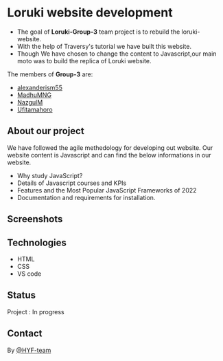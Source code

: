 # Loruki website development

- The goal of **Loruki-Group-3** team project is to rebuild the loruki-website.
- With the help of Traversy's tutorial we have built this website.
- Though We have chosen to change the content to Javascript,our main moto was to
  build the replica of Loruki website.

The members of **Group-3** are:

- [alexanderism55](https://github.com/alexanderism55)
- [MadhuMNG](https://github.com/MadhuMNG)
- [NazgulM](https://github.com/NazgulM)
- [Ufitamahoro](https://github.com/Ufitamahoro)

## About our project

We have followed the agile methedology for developing out website. Our website
content is Javascript and can find the below informations in our website.

- Why study JavaScript?
- Details of Javascript courses and KPIs
- Features and the Most Popular JavaScript Frameworks of 2022
- Documentation and requirements for installation.

## Screenshots

## Technologies

- HTML
- CSS
- VS code

## Status

Project : In progress

## Contact

By [@HYF-team](https://github.com/lab-brussels-1/)
